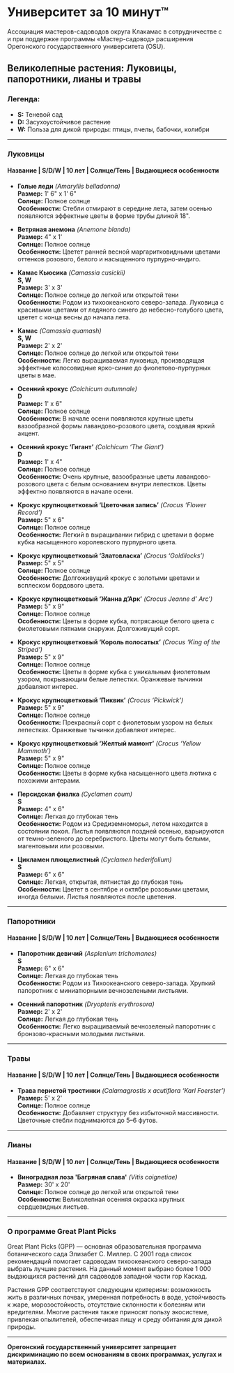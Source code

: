 # Университет за 10 минут™

Ассоциация мастеров-садоводов округа Клакамас в сотрудничестве с и при поддержке программы «Мастер-садовод» расширения Орегонского государственного университета (OSU).

## Великолепные растения: Луковицы, папоротники, лианы и травы

### Легенда:
- **S:** Теневой сад  
- **D:** Засухоустойчивое растение  
- **W:** Польза для дикой природы: птицы, пчелы, бабочки, колибри  

---

### Луковицы

#### Название | S/D/W | 10 лет | Солнце/Тень | Выдающиеся особенности

- **Голые леди** *(Amaryllis belladonna)*  
  **Размер:** 1' 6" x 1' 6"  
  **Солнце:** Полное солнце  
  **Особенности:** Стебли отмирают в середине лета, затем осенью появляются эффектные цветы в форме трубы длиной 18".

- **Ветряная анемона** *(Anemone blanda)*  
  **Размер:** 4" x 1'  
  **Солнце:** Полное солнце  
  **Особенности:** Цветет ранней весной маргаритковидными цветами оттенков розового, белого и насыщенного пурпурно-индиго.

- **Камас Кьюсика** *(Camassia cusickii)*  
  **S, W**  
  **Размер:** 3' x 3'  
  **Солнце:** Полное солнце до легкой или открытой тени  
  **Особенности:** Родом из тихоокеанского северо-запада. Луковица с красивыми цветами от ледяного синего до небесно-голубого цвета, цветет с конца весны до начала лета.

- **Камас** *(Camassia quamash)*  
  **S, W**  
  **Размер:** 2' x 2'  
  **Солнце:** Полное солнце до легкой или открытой тени  
  **Особенности:** Легко выращиваемая луковица, производящая эффектные колосовидные ярко-синие до фиолетово-пурпурных цветы в мае.

- **Осенний крокус** *(Colchicum autumnale)*  
  **D**  
  **Размер:** 1' x 6"  
  **Солнце:** Полное солнце  
  **Особенности:** В начале осени появляются крупные цветы вазообразной формы лавандово-розового цвета, создавая яркий акцент.

- **Осенний крокус ‘Гигант’** *(Colchicum ‘The Giant’)*  
  **D**  
  **Размер:** 1' x 4"  
  **Солнце:** Полное солнце  
  **Особенности:** Очень крупные, вазообразные цветы лавандово-розового цвета с белым основанием внутри лепестков. Цветы эффектно появляются в начале осени.

- **Крокус крупноцветковый ‘Цветочная запись’** *(Crocus ‘Flower Record’)*  
  **Размер:** 5" x 6"  
  **Солнце:** Полное солнце  
  **Особенности:** Легкий в выращивании гибрид с цветами в форме кубка насыщенного королевского пурпурного цвета.

- **Крокус крупноцветковый ‘Златовласка’** *(Crocus ‘Goldilocks’)*  
  **Размер:** 5" x 5"  
  **Солнце:** Полное солнце  
  **Особенности:** Долгоживущий крокус с золотыми цветами и всплеском бордового цвета.

- **Крокус крупноцветковый ‘Жанна д’Арк’** *(Crocus Jeanne d’ Arc’)*  
  **Размер:** 5" x 9"  
  **Солнце:** Полное солнце  
  **Особенности:** Цветы в форме кубка, потрясающе белого цвета с фиолетовыми пятнами снаружи. Долгоживущий сорт.

- **Крокус крупноцветковый ‘Король полосатых’** *(Crocus ‘King of the Striped’)*  
  **Размер:** 5" x 9"  
  **Солнце:** Полное солнце  
  **Особенности:** Цветы в форме кубка с уникальным фиолетовым узором, покрывающим белые лепестки. Оранжевые тычинки добавляют интерес.

- **Крокус крупноцветковый ‘Пиквик’** *(Crocus ‘Pickwick’)*  
  **Размер:** 5" x 9"  
  **Солнце:** Полное солнце  
  **Особенности:** Прекрасный сорт с фиолетовым узором на белых лепестках. Оранжевые тычинки добавляют интерес.

- **Крокус крупноцветковый ‘Желтый мамонт’** *(Crocus ‘Yellow Mammoth’)*  
  **Размер:** 5" x 9"  
  **Солнце:** Полное солнце  
  **Особенности:** Цветы в форме кубка насыщенного цвета лютика с похожими антерами.

- **Персидская фиалка** *(Cyclamen coum)*  
  **S**  
  **Размер:** 4" x 6"  
  **Солнце:** Легкая до глубокая тень  
  **Особенности:** Родом из Средиземноморья, летом находится в состоянии покоя. Листья появляются поздней осенью, варьируются от темно-зеленого до серебристого. Цветы могут быть белыми, магентовыми или розовыми.

- **Цикламен плющелистный** *(Cyclamen hederifolium)*  
  **S**  
  **Размер:** 6" x 6"  
  **Солнце:** Легкая, открытая, пятнистая до глубокая тень  
  **Особенности:** Цветет в сентябре и октябре розовыми цветами, иногда белыми. Листья появляются после цветения.

---

### Папоротники

#### Название | S/D/W | 10 лет | Солнце/Тень | Выдающиеся особенности

- **Папоротник девичий** *(Asplenium trichomanes)*  
  **S**  
  **Размер:** 6" x 6"  
  **Солнце:** Легкая до глубокая тень  
  **Особенности:** Родом из Тихоокеанского северо-запада. Хрупкий папоротник с миниатюрными вечнозелеными листьями.

- **Осенний папоротник** *(Dryopteris erythrosora)*  
  **Размер:** 2' x 2'  
  **Солнце:** Легкая до глубокая тень  
  **Особенности:** Легко выращиваемый вечнозеленый папоротник с бронзово-красными молодыми листьями.

---

### Травы

#### Название | S/D/W | 10 лет | Солнце/Тень | Выдающиеся особенности

- **Трава перистой тростинки** *(Calamagrostis x acutiflora ‘Karl Foerster’)*  
  **Размер:** 5' x 2'  
  **Солнце:** Полное солнце  
  **Особенности:** Добавляет структуру без избыточной массивности. Цветочные стебли поднимаются до 5–6 футов.

---

### Лианы

#### Название | S/D/W | 10 лет | Солнце/Тень | Выдающиеся особенности

- **Виноградная лоза 'Багряная слава'** *(Vitis coignetiae)*  
  **Размер:** 30' x 20'  
  **Солнце:** Полное солнце до легкой или открытой тени  
  **Особенности:** Великолепная осенняя окраска крупных сердцевидных листьев.

---

### О программе Great Plant Picks

Great Plant Picks (GPP) — основная образовательная программа ботанического сада Элизабет С. Миллер. С 2001 года список рекомендаций помогает садоводам тихоокеанского северо-запада выбрать лучшие растения. На данный момент выбрано более 1 000 выдающихся растений для садоводов западной части гор Каскад.

Растения GPP соответствуют следующим критериям: возможность жить в различных почвах, умеренная потребность в воде, устойчивость к жаре, морозостойкость, отсутствие склонности к болезням или вредителям. Многие растения также приносят пользу экосистеме, привлекая опылителей, обеспечивая пищу и среду обитания для дикой природы.

---

**Орегонский государственный университет запрещает дискриминацию по всем основаниям в своих программах, услугах и материалах.**